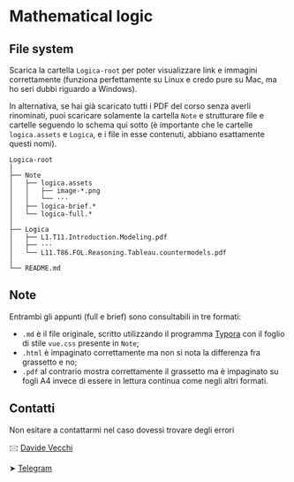 # Mathematical logic 

## File system

Scarica la cartella `Logica-root` per poter visualizzare link e immagini correttamente (funziona perfettamente su Linux e credo pure su Mac, ma ho seri dubbi riguardo a Windows).

In alternativa, se hai già scaricato tutti i PDF del corso senza averli rinominati, puoi scaricare solamente la cartella `Note` e strutturare file e cartelle seguendo lo schema qui sotto (è importante che le cartelle `logica.assets` e `Logica`, e i file in esse contenuti, abbiano esattamente questi nomi).

```
Logica-root
│
├── Note
│   ├── logica.assets
│   │   ├── image-*.png
│   │   └── ···
│   ├── logica-brief.*
│   └── logica-full.*
│
├── Logica
│   ├── L1.T11.Introduction.Modeling.pdf
│   ├── ···
│   └── L11.T86.FOL.Reasoning.Tableau.countermodels.pdf
│
└── README.md
```



## Note

Entrambi gli appunti (full e brief) sono consultabili in tre formati:
 - `.md` è il file originale, scritto utilizzando il programma [Typora](https://typora.io) con il foglio di stile `vue.css` presente in `Note`;
 - `.html` è impaginato correttamente ma non si nota la differenza fra grassetto e no;
 - `.pdf` al contrario mostra correttamente il grassetto ma è impaginato su fogli A4 invece di essere in lettura continua come negli altri formati.



## Contatti

Non esitare a contattarmi nel caso dovessi trovare degli errori

🖂  [Davide Vecchi](mailto:davide.vecchi@studenti.unitn.it)

➤   [Telegram](https://t.me/davide2e3)

